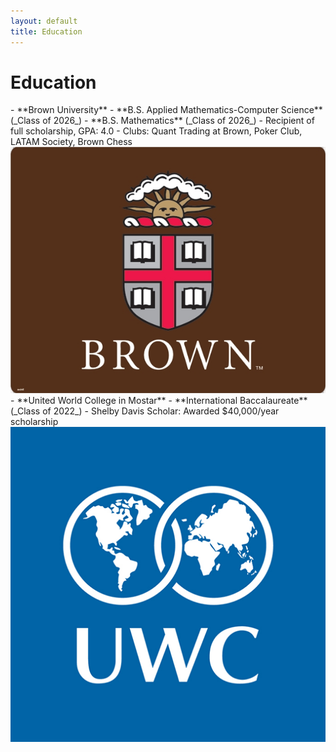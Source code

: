 ```yaml
---
layout: default
title: Education
---
```


# Education

<div class="education-entry">
  <div class="education-text">
    - **Brown University**
      - **B.S. Applied Mathematics-Computer Science** (_Class of 2026_)
      - **B.S. Mathematics** (_Class of 2026_)
      - Recipient of full scholarship, GPA: 4.0
      - Clubs: Quant Trading at Brown, Poker Club, LATAM Society, Brown Chess
  </div>
  <div class="education-logo">
    <img src="/assets/images/Brown_Logo.jpeg" alt="Brown University Logo">
  </div>
</div>

<div class="education-entry">
  <div class="education-text">
    - **United World College in Mostar**
      - **International Baccalaureate** (_Class of 2022_)
      - Shelby Davis Scholar: Awarded $40,000/year scholarship
  </div>
  <div class="education-logo">
    <img src="/assets/images/UWC_logo.png" alt="UWC Logo">
  </div>
</div>
